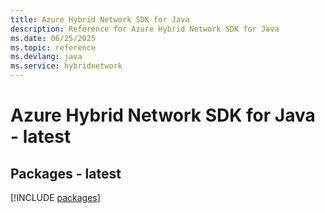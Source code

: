 ```yaml
---
title: Azure Hybrid Network SDK for Java
description: Reference for Azure Hybrid Network SDK for Java
ms.date: 06/25/2025
ms.topic: reference
ms.devlang: java
ms.service: hybridnetwork
---
```

# Azure Hybrid Network SDK for Java - latest
## Packages - latest
[!INCLUDE [packages](hybrid-network-index.md)]